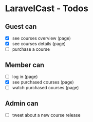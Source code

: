 # LaravelCast - Todos

## Guest can

-   [x] see courses overview (page)
-   [x] see courses details (page)
-   [ ] purchase a course

## Member can

-   [ ] log in (page)
-   [x] see purchased courses (page)
-   [ ] watch purchased courses (page)

## Admin can

-   [ ] tweet about a new course release
